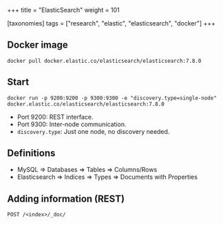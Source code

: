 +++
title = "ElasticSearch"
weight = 101

[taxonomies]
tags = ["research", "elastic", "elasticsearch", "docker"]
+++

## Docker image

```
docker pull docker.elastic.co/elasticsearch/elasticsearch:7.8.0
```

## Start

```
docker run -p 9200:9200 -p 9300:9300 -e "discovery.type=single-node" docker.elastic.co/elasticsearch/elasticsearch:7.8.0
```

- Port 9200: REST interface.
- Port 9300: Inter-node communication.
- `discovery.type`: Just one node, no discovery needed.

## Definitions

- MySQL => Databases => Tables => Columns/Rows
- Elasticsearch => Indices => Types => Documents with Properties

## Adding information (REST)

```
POST /<index>/_doc/
```
